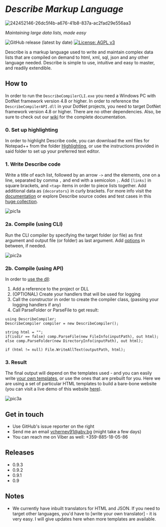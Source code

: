 # *Describe Markup Language*  
![242452146-26dc5f4b-a676-41b8-837a-ac2fad29e556aa3](https://github.com/viktorchernev/DescribeCompiler/assets/72315339/b043a521-cdfc-494b-9267-f7a5d5d2dd06)

_Maintaining large data lists, made easy_  
  
  
![GitHub release (latest by date)](https://img.shields.io/github/v/release/viktorchernev/DescribeCompiler?color=green&logo=github)
[![License: AGPL v3](https://img.shields.io/badge/License-AGPL_v3-blue.svg)](https://www.gnu.org/licenses/agpl-3.0)

Describe is a markup language used to write and maintain complex data lists that are compiled on demand to html, xml, sql, json and any other language needed. Describe is simple to use, intuitive and easy to master, and readily extendible.


## How to
In order to run the `DescribeCompilerCLI.exe` you need a Windows PC with DotNet framework version 4.8 or higher. In order to reference the `DescribeCompilerAPI.dll` in your DotNet projects, you need to target DotNet framework version 4.8 or higher. There are no other dependencies. Also, be sure to check out our [wiki](https://github.com/viktorchernev/DescribeCompiler/wiki) for the complete documentation.  
  
### 0. Set up highlighting
In order to highlight Describe code, you can download the xml files for Notepad++ from the folder [Highlighting](https://github.com/viktorchernev/DescribeCompiler/tree/master/Highlighting), or use the instructions provided in said folder to set up your preferred text editor.
  
### 1. Write Describe code  
Write a title of each list, followed by an arrow `->` and the elements, one on a line, separated by comma `,` and end with a semicolon `;`. Add `[links]` in square brackets, and `<tag>` items in order to piece lists together. Add additional data as `{decorators}` in curly brackets. For more info visit the [documentation](https://github.com/viktorchernev/DescribeCompiler/wiki/Grammar-How-To) or explore Describe source codes and test cases in this [huge collection](https://github.com/viktorchernev/DataLists/tree/master/Lists).  
  
![pic1a](https://github.com/viktorchernev/DescribeCompiler/assets/72315339/d5a71183-33ff-4e21-b6a1-db3ed7ac5967)


### 2a. Compile (using CLI)  
Run the CLI compiler by specifying the target folder (or file) as first argument and output file (or folder) as last argument.  Add [options](https://github.com/viktorchernev/DescribeCompiler/wiki/CliCompiler-how-to) in between, if needed.  

![pic2a](https://github.com/viktorchernev/DescribeCompiler/assets/72315339/d8f6ac78-2cbc-4056-b560-16273474fa4d)

### 2b. Compile (using API)
In order to [use the dll](https://github.com/viktorchernev/DescribeCompiler/wiki/ApiCompiler-how-to):
1. Add a reference to the project or DLL  
2. (OPTIONAL) Create your handlers that will be used for logging  
3. Call the constructor in order to create the compiler class, (passing your logging handlers if any)  
4. Call ParseFolder or ParseFile to get result:  

`using DescribeCompiler;`  
`DescribeCompiler compiler = new DescribeCompiler();`  
  
`string html = "";`  
`if(isdir == false) comp.ParseFile(new FileInfo(inputPath), out html);`  
`else comp.ParseFolder(new DirectoryInfo(inputPath), out html);`  
  
`if (html != null) File.WriteAllText(outputPath, html);`  


### 3. Result  
The final output will depend on the templates used - and you can easily write [your own templates](https://github.com/viktorchernev/DescribeCompiler/wiki/DescribeCompiler-templating), or use the ones that are prebuilt for you. Here we are using a set of particular HTML templates to build a bare-bone website (you can visit a live demo of this website [here](https://viktorchernev.github.io/Describe/)).  
  
![pic3a](https://github.com/viktorchernev/DescribeCompiler/assets/72315339/36ae6997-82df-467e-b490-b7b9d63a860c)

## Get in touch  
- Use GitHub's issue reporter on the right
- Send me an email vchernev91@abv.bg (might take a few days)
- You can reach me on Viber as well: +359-885-18-05-86

## Releases
* 0.9.3
* 0.9.2
* 0.9.1
* 0.9

## Notes
* We currently have inbuilt translators for HTML and JSON. If you need to target other languages, you'd have to [write your own translator] - it is very easy. I will give updates here when more templates are available.
